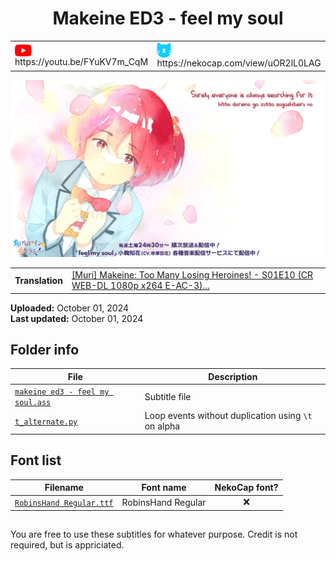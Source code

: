 
<h1 align='center'>Makeine ED3 - feel my soul</h1>

<table align='center'>
    <tr>
        <td> <img src='../.img/youtube.svg' alt='YouTube' width=27 align='center'> &nbsp https://youtu.be/FYuKV7m_CqM </td>
        <td> <img src='../.img/nekocap.svg' alt='NekoCap' width=23 align='center'> &nbsp https://nekocap.com/view/uOR2lL0LAG </td>
    </tr>
</table>

[![](./preview.webp)](https://www.youtube.com/watch?v=FYuKV7m_CqM&nekocap=uOR2lL0LAG)

<table align='center'>
    <tr>
        <!-- Translation -->
        <td><b>Translation</b></td>
        <!--  [[Muri] Makeine: Too Many Losing Heroines! - S01E10 (CR WEB-DL 1080p x264 E-AC-3) (Japanese, English Dubs) [Dual-Audio, Multi-Sub] | Make Heroine ga Oosugiru! - 10 | 負けヒロインが多すぎる！- 第 10 話](https://nyaa.si/view/1879350) -->
        <td><a href="https://nyaa.si/view/1879350">[Muri] Makeine: Too Many Losing Heroines! - S01E10 (CR WEB-DL 1080p x264 E-AC-3)...</a></td>
    </tr>
</table>

**Uploaded:** October 01, 2024  
**Last updated:** October 01, 2024

<!-- Description goes here -->

## Folder info

| File | Description |
| ---- | ----------- |
[`makeine ed3 - feel my soul.ass`](makeine%20ed3%20-%20feel%20my%20soul.ass) | Subtitle file |
[`t_alternate.py`](t_alternate.py) | Loop events without duplication using `\t` on alpha |

## Font list

| Filename | Font name | NekoCap font? |
| ---- | ---- | :--: |
 [`RobinsHand Regular.ttf`](./fonts/RobinsHand%20Regular.ttf) | RobinsHand Regular | ❌ |

<!-- Permissions -->
## 
You are free to use these subtitles for whatever purpose. Credit is not required, but is appriciated.
